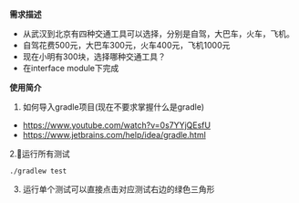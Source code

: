 **需求描述**
* 从武汉到北京有四种交通工具可以选择，分别是自驾，大巴车，火车，飞机。
* 自驾花费500元，大巴车300元，火车400元，飞机1000元
* 现在小明有300块，选择哪种交通工具？
* 在interface module下完成


**使用简介**  
1. 如何导入gradle项目(现在不要求掌握什么是gradle)
- https://www.youtube.com/watch?v=0s7YYjQEsfU
- https://www.jetbrains.com/help/idea/gradle.html

2.运行所有测试  
```
./gradlew test
```
3. 运行单个测试可以直接点击对应测试右边的绿色三角形
